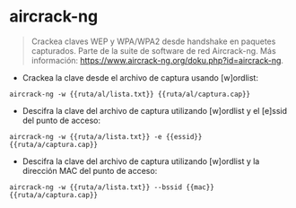 # aircrack-ng

> Crackea claves WEP y WPA/WPA2 desde handshake en paquetes capturados.
> Parte de la suite de software de red Aircrack-ng.
> Más información: <https://www.aircrack-ng.org/doku.php?id=aircrack-ng>.

- Crackea la clave desde el archivo de captura usando [w]ordlist:

`aircrack-ng -w {{ruta/al/lista.txt}} {{ruta/al/captura.cap}}`

- Descifra la clave del archivo de captura utilizando [w]ordlist y el [e]ssid del punto de acceso:

`aircrack-ng -w {{ruta/a/lista.txt}} -e {{essid}} {{ruta/a/captura.cap}}`

- Descifra la clave del archivo de captura utilizando [w]ordlist y la dirección MAC del punto de acceso:

`aircrack-ng -w {{ruta/a/lista.txt}} --bssid {{mac}} {{ruta/a/captura.cap}}`
